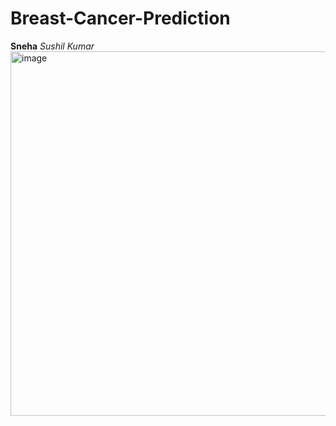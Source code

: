 # Breast-Cancer-Prediction
**Sneha**
_Sushil Kumar_
<img width="819" height="583" alt="image" src="https://github.com/user-attachments/assets/17fd7db3-841f-4c6e-ad54-d63ac45d2437" />
